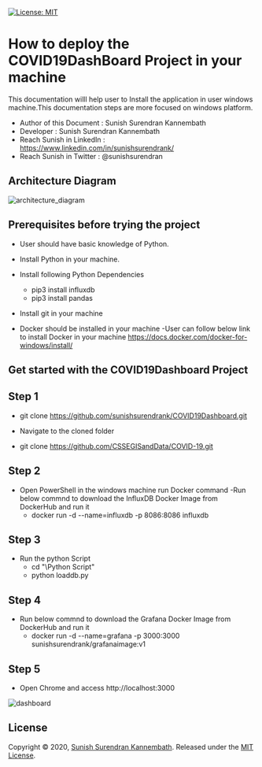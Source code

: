 [![License: MIT](https://img.shields.io/badge/License-MIT-yellow.svg)](https://opensource.org/licenses/MIT) 

# How to deploy the COVID19DashBoard Project in your machine

This documentation willl help user to Install the application in user windows machine.This documentation steps are more focused on windows platform.

- Author of this Document : Sunish Surendran Kannembath
- Developer : Sunish Surendran Kannembath
- Reach Sunish in LinkedIn : https://www.linkedin.com/in/sunishsurendrank/
- Reach Sunish in Twitter : @sunishsurendran

## Architecture Diagram
![architecture_diagram](https://user-images.githubusercontent.com/12937248/80937891-815b4380-8df4-11ea-90c2-dd656815d7bd.png)

## Prerequisites before trying the project
- User should have basic knowledge of Python.

- Install Python in your machine.

- Install following Python Dependencies 
  - pip3 install influxdb
  - pip3 install pandas
  
- Install git in your machine
  
- Docker should be installed in your machine 
   -User can follow below link to install Docker in your machine
   https://docs.docker.com/docker-for-windows/install/

## Get started with the COVID19Dashboard Project
   
  ## Step 1
  
  - git clone https://github.com/sunishsurendrank/COVID19Dashboard.git
  
  - Navigate to the cloned folder
  
  - git clone https://github.com/CSSEGISandData/COVID-19.git

  ## Step 2

  - Open PowerShell in the windows machine run Docker command
  -Run below commnd to download the InfluxDB Docker Image from DockerHub and run it
    - docker run -d --name=influxdb -p 8086:8086  influxdb

  ## Step 3

  - Run the python Script
    - cd "\Python Script"
    - python loaddb.py

  ## Step 4
  - Run below commnd to download the Grafana Docker Image from DockerHub and run it
    - docker run -d --name=grafana -p 3000:3000 sunishsurendrank/grafanaimage:v1

  ## Step 5

  - Open Chrome and access http://localhost:3000

![dashboard](https://user-images.githubusercontent.com/12937248/80937013-fa589c00-8df0-11ea-8367-b98cc3d9d289.PNG)

 ## License
 Copyright © 2020, [Sunish Surendran Kannembath](https://github.com/sunishsurendrank). 
 Released under the [MIT License](LICENSE).
 





